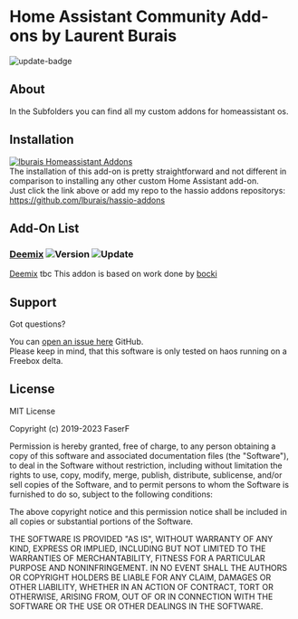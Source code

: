 # Home Assistant Community Add-ons by Laurent Burais

![update-badge](https://img.shields.io/github/last-commit/lburais/hassio-addons?label=last%20update)

## About

In the Subfolders you can find all my custom addons for homeassistant os.

## Installation

[![lburais Homeassistant Addons](https://my.home-assistant.io/badges/supervisor_add_addon_repository.svg)](https://my.home-assistant.io/redirect/supervisor_add_addon_repository/?repository_url=https%3A%2F%2Fgithub.com%2Flburais%2Fhassio-addons)
<br />
The installation of this add-on is pretty straightforward and not different in comparison to installing any other custom Home Assistant add-on.<br />
Just click the link above or add my repo to the hassio addons repositorys: https://github.com/lburais/hassio-addons

## Add-On List

### [Deemix](calibre/) ![Version](https://img.shields.io/badge/dynamic/json?label=Version&query=%24.version&url=https%3A%2F%2Fraw.githubusercontent.com%2Flburais%2Fhassio-addons%2Fmaster%2Fdeemix%2Fconfig.json) ![Update](https://img.shields.io/badge/dynamic/json?label=Updated&query=%24.last_update&url=https%3A%2F%2Fraw.githubusercontent.com%2Flburais%2Fhassio-addons%2Fmaster%2Fdeemix%2Fupdater.json)

[Deemix](https://) tbc
This addon is based on work done by [bocki](https://gitlab.com/Bockiii/deemix-docker)

## Support

Got questions?

You can [open an issue here][issue] GitHub. <br />
Please keep in mind, that this software is only tested on haos running on a Freebox delta.

## License

MIT License

Copyright (c) 2019-2023 FaserF

Permission is hereby granted, free of charge, to any person obtaining a copy
of this software and associated documentation files (the "Software"), to deal
in the Software without restriction, including without limitation the rights
to use, copy, modify, merge, publish, distribute, sublicense, and/or sell
copies of the Software, and to permit persons to whom the Software is
furnished to do so, subject to the following conditions:

The above copyright notice and this permission notice shall be included in all
copies or substantial portions of the Software.

THE SOFTWARE IS PROVIDED "AS IS", WITHOUT WARRANTY OF ANY KIND, EXPRESS OR
IMPLIED, INCLUDING BUT NOT LIMITED TO THE WARRANTIES OF MERCHANTABILITY,
FITNESS FOR A PARTICULAR PURPOSE AND NONINFRINGEMENT. IN NO EVENT SHALL THE
AUTHORS OR COPYRIGHT HOLDERS BE LIABLE FOR ANY CLAIM, DAMAGES OR OTHER
LIABILITY, WHETHER IN AN ACTION OF CONTRACT, TORT OR OTHERWISE, ARISING FROM,
OUT OF OR IN CONNECTION WITH THE SOFTWARE OR THE USE OR OTHER DEALINGS IN THE
SOFTWARE.

[lburais]: https://github.com/lburais/
[issue]: https://github.com/lburais/hassio-addons/issues
